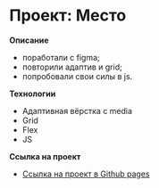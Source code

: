 # Проект: Место

**Описание**
* поработали с figma;
* повторили адаптив и grid;
* попробовали свои силы в js.

**Технологии**

* Адаптивная вёрстка c media
* Grid
* Flex
* JS

**Ссылка на проект**

* [Ссылка на проект в Github pages](https://alexsaushkin.github.io/mesto/index.html)
